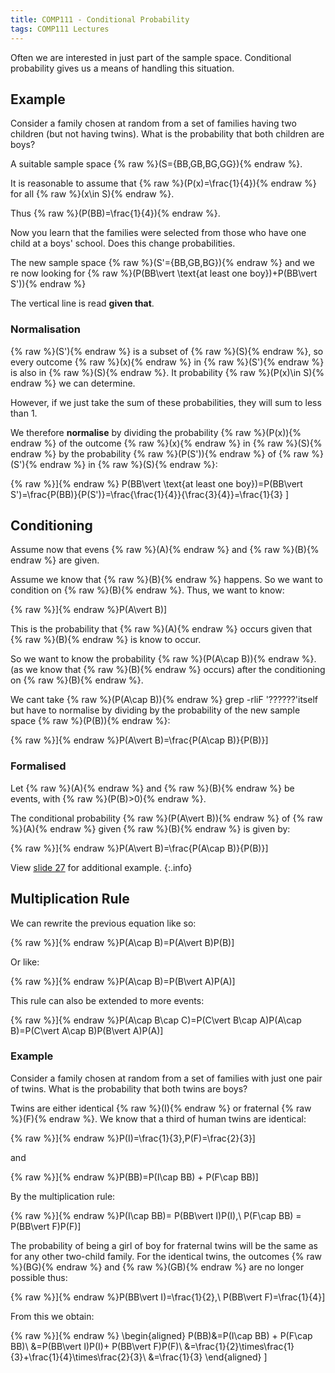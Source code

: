 ```yaml
---
title: COMP111 - Conditional Probability
tags: COMP111 Lectures
---
```

Often we are interested in just part of the sample space. Conditional probability gives us a means of handling this situation.

## Example
Consider a family chosen at random from a set of families having two children (but not having twins). What is the probability that both children are boys?

A suitable sample space {% raw %}\(S=\{BB,GB,BG,GG\}\){% endraw %}.

It is reasonable to assume that {% raw %}\(P(x)=\frac{1}{4}\){% endraw %} for all {% raw %}\(x\in S\){% endraw %}.

Thus {% raw %}\(P(BB)=\frac{1}{4}\){% endraw %}.

Now you learn that the families were selected from those who have one child at a boys' school. Does this change probabilities.

The new sample space {% raw %}\(S'=\{BB,GB,BG\}\){% endraw %} and we re now looking for {% raw %}\(P(BB\vert \text{at least one boy})+P(BB\vert S')\){% endraw %}

The vertical line is read **given that**.

### Normalisation
{% raw %}\(S'\){% endraw %} is a subset of {% raw %}\(S\){% endraw %}, so every outcome {% raw %}\(x\){% endraw %} in {% raw %}\(S'\){% endraw %} is also in {% raw %}\(S\){% endraw %}. It probability {% raw %}\(P(x)\in S\){% endraw %} we can determine.

However, if we just take the sum of these probabilities, they will sum to less than 1. 

We therefore **normalise** by dividing the probability {% raw %}\(P(x)\){% endraw %} of the outcome {% raw %}\(x\){% endraw %} in {% raw %}\(S\){% endraw %} by the probability {% raw %}\(P(S')\){% endraw %} of {% raw %}\(S'\){% endraw %} in {% raw %}\(S\){% endraw %}:

{% raw %}\]{% endraw %}
P(BB\vert \text{at least one boy})=P(BB\vert S')=\frac{P(BB)}{P(S')}=\frac{\frac{1}{4}}{\frac{3}{4}}=\frac{1}{3}
\]

## Conditioning
Assume now that evens {% raw %}\(A\){% endraw %} and {% raw %}\(B\){% endraw %} are given.

Assume we know that {% raw %}\(B\){% endraw %} happens. So we want to condition on {% raw %}\(B\){% endraw %}. Thus, we want to know:

{% raw %}\]{% endraw %}P(A\vert B)\]

This is the probability that {% raw %}\(A\){% endraw %} occurs given that {% raw %}\(B\){% endraw %} is know to occur.

So we want to know the probability {% raw %}\(P(A\cap B)\){% endraw %}. (as we know that {% raw %}\(B\){% endraw %} occurs) after the conditioning on {% raw %}\(B\){% endraw %}.

We cant take {% raw %}\(P(A\cap B)\){% endraw %} grep -rliF '??????'itself but have to normalise by dividing by the probability of the new sample space {% raw %}\(P(B)\){% endraw %}:

{% raw %}\]{% endraw %}P(A\vert B)=\frac{P(A\cap B)}{P(B)}\]

### Formalised
Let {% raw %}\(A\){% endraw %} and {% raw %}\(B\){% endraw %} be events, with {% raw %}\(P(B)>0\){% endraw %}.

The conditional probability {% raw %}\(P(A\vert B)\){% endraw %} of {% raw %}\(A\){% endraw %} given {% raw %}\(B\){% endraw %} is given by: 

{% raw %}\]{% endraw %}P(A\vert B)=\frac{P(A\cap B)}{P(B)}\]

View [slide 27]({{site.baseurl}}/assets/COMP111/Lectures/2020-11-19.pdf) for additional example.
{:.info}

## Multiplication Rule
We can rewrite the previous equation like so:

{% raw %}\]{% endraw %}P(A\cap B)=P(A\vert B)P(B)\]

Or like:

{% raw %}\]{% endraw %}P(A\cap B)=P(B\vert A)P(A)\]

This rule can also be extended to more events:

{% raw %}\]{% endraw %}P(A\cap B\cap C)=P(C\vert B\cap A)P(A\cap B)=P(C\vert A\cap B)P(B\vert A)P(A)\]

### Example
Consider a family chosen at random from a set of families with just one pair of twins. What is the probability that both twins are boys?

Twins  are either identical {% raw %}\(I\){% endraw %} or fraternal {% raw %}\(F\){% endraw %}. We know that a third of human twins are identical:

{% raw %}\]{% endraw %}P(I)=\frac{1}{3},P(F)=\frac{2}{3}\]

and 

{% raw %}\]{% endraw %}P(BB)=P(I\cap BB) + P(F\cap BB)\]

By the multiplication rule:

{% raw %}\]{% endraw %}P(I\cap BB)= P(BB\vert I)P(I),\ P(F\cap BB) = P(BB\vert F)P(F)\]

The probability of being a girl of boy for fraternal twins will be the same as for any other two-child family. For the identical twins, the outcomes {% raw %}\(BG\){% endraw %} and {% raw %}\(GB\){% endraw %} are no longer possible thus:

{% raw %}\]{% endraw %}P(BB\vert I)=\frac{1}{2},\ P(BB\vert F)=\frac{1}{4}\]

From this we obtain:

{% raw %}\]{% endraw %}
\begin{aligned}
P(BB)&=P(I\cap BB) + P(F\cap BB)\\
&=P(BB\vert I)P(I)+ P(BB\vert F)P(F)\\
&=\frac{1}{2}\times\frac{1}{3}+\frac{1}{4}\times\frac{2}{3}\\
&=\frac{1}{3}
\end{aligned}
\]
